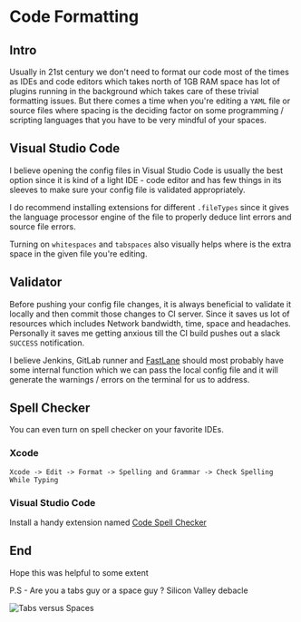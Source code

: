 # Code Formatting

## Intro

Usually in 21st century we don't need to format our code most of the times as IDEs and code editors which takes north of 1GB RAM space has lot of plugins running in the background which takes care of these trivial formatting issues. But there comes a time when you're editing a `YAML` file or source files where spacing is the deciding factor on some programming / scripting languages that you have to be very mindful of your spaces. 


## Visual Studio Code

I believe opening the config files in Visual Studio Code is usually the best option since it is kind of a light IDE - code editor and has few things in its sleeves to make sure your config file is validated appropriately.

I do recommend installing extensions for different `.fileTypes` since it gives the language processor engine of the file to properly deduce lint errors and source file errors.

Turning on `whitespaces` and `tabspaces` also visually helps where is the extra space in the given file you're editing.

## Validator

Before pushing your config file changes, it is always beneficial to validate it locally and then commit those changes to CI server. Since it saves us lot of resources which includes Network bandwidth, time, space and headaches. Personally it saves me getting anxious till the CI build pushes out a slack `SUCCESS` notification.

I believe Jenkins, GitLab runner and [FastLane](https://docs.fastlane.tools/getting-started/ios/fastlane-swift/) should most probably have some internal function which we can pass the local config file and it will generate the warnings / errors on the terminal for us to address.

## Spell Checker

You can even turn on spell checker on your favorite IDEs. 

### Xcode 

```
Xcode -> Edit -> Format -> Spelling and Grammar -> Check Spelling While Typing
```

### Visual Studio Code

Install a handy extension named [Code Spell Checker](https://marketplace.visualstudio.com/items?itemName=streetsidesoftware.code-spell-checker)


## End 
Hope this was helpful to some extent

P.S - Are you a tabs guy or a space guy ? Silicon Valley debacle

![Tabs versus Spaces](https://i.makeagif.com/media/6-01-2016/7L15qu.gif)